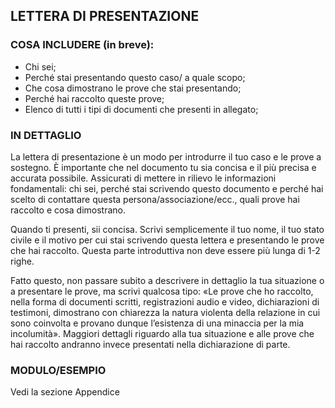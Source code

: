 <h2>LETTERA DI PRESENTAZIONE</h2>
<h3>COSA INCLUDERE (in breve):</h3>
<ul>
    <li>Chi sei;</li>
    <li>Perché stai presentando questo caso/ a quale scopo;</li>
    <li>Che cosa dimostrano le prove che stai presentando;</li>
    <li>Perché hai raccolto queste prove;</li>
    <li>Elenco di tutti i tipi di documenti che presenti in allegato;</li>
</ul>
<h3>IN DETTAGLIO</h3>
<p>La lettera di presentazione è un modo per introdurre il tuo caso e le prove a sostegno. È importante che nel documento tu sia concisa e il più precisa e accurata possibile. Assicurati di mettere in rilievo le informazioni fondamentali: chi sei, perché stai scrivendo questo documento e perché hai scelto di contattare questa persona/associazione/ecc., quali prove hai raccolto e cosa dimostrano.</p>
<p>Quando ti presenti, sii concisa. Scrivi semplicemente il tuo nome, il tuo stato civile e il motivo per cui stai scrivendo questa lettera e presentando le prove che hai raccolto. Questa parte introduttiva non deve essere più lunga di 1-2 righe.</p>
<p>Fatto questo, non passare subito a descrivere in dettaglio la tua situazione o a presentare le prove, ma scrivi qualcosa tipo: «Le prove che ho raccolto, nella forma di documenti scritti, registrazioni audio e video, dichiarazioni di testimoni, dimostrano con chiarezza la natura violenta della relazione in cui sono coinvolta e provano dunque l’esistenza di una minaccia per la mia incolumità». Maggiori dettagli riguardo alla tua situazione e alle prove che hai raccolto andranno invece presentati nella dichiarazione di parte.</p>
<h3>MODULO/ESEMPIO</h3>
<p>Vedi la sezione Appendice</p>